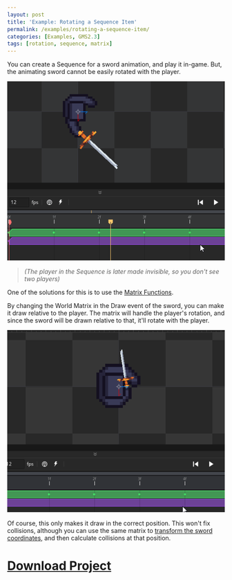 ```yaml
---
layout: post
title: 'Example: Rotating a Sequence Item'
permalink: /examples/rotating-a-sequence-item/
categories: [Examples, GMS2.3]
tags: [rotation, sequence, matrix]
---
```


You can create a Sequence for a sword animation, and play it in-game. But, the animating sword cannot be easily rotated with the player.

![GIF 0](/assets/GIFs/seqrot0.gif)

> *(The player in the Sequence is later made invisible, so you don't see two players)*

One of the solutions for this is to use the [Matrix Functions](https://docs2.yoyogames.com/source/_build/3_scripting/4_gml_reference/matrices/index.html).

By changing the World Matrix in the Draw event of the sword, you can make it draw relative to the player.
The matrix will handle the player's rotation, and since the sword will be drawn relative to that, it'll rotate with the player.

![GIF 1](/assets/GIFs/seqrot1.gif)

Of course, this only makes it draw in the correct position.
This won't fix collisions, although you can use the same matrix to [transform the sword coordinates](https://docs2.yoyogames.com/source/_build/3_scripting/4_gml_reference/matrices/matrix_transform_vertex.html), and then calculate collisions at that position.

# [Download Project](/projects/sequences-matrix-rotation.yyz)